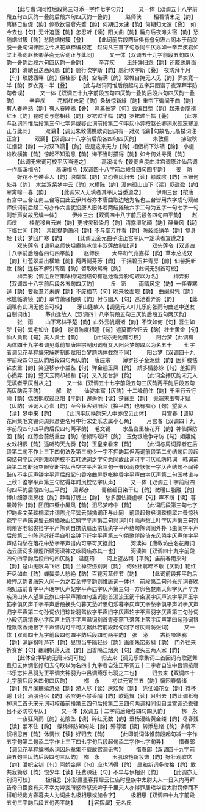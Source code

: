<!-- { "loadSidebar": true } -->
　　【此与曹词同惟后段第三句添一字作七字句异】
　　又一体【双调五十八字前段五句四仄韵一叠韵后段六句四仄韵一叠韵】
　　赵师侠
　　相看情未足【韵】离觞巳催促【韵】停歌欲语睂先蹙【韵】何期归太速【韵】何期归太速【叠】　如今去也【句】无计追逐【韵】怎忍听【读】阳关曲【韵】扁舟后夜滩头宿【韵】愁随烟树簇【韵】愁随烟树簇【叠】
　　【此词前后段两结俱有叠句汲古阁本于前段脱一叠句词律因之今从花草粹编校定　赵词凡三首字句悉同平仄亦如一辛弃疾君如梁上燕词赵长卿茅斋无客词正与此同】
　　又一体【双调五十九字前段五句四仄韵一叠韵后段六句四仄韵一叠韵】
　　辛弃疾
　　玉纤弹旧怨【韵】还敲绣屏靣【韵】清歌目送西风鴈【韵】鴈行吹字断【韵】鴈行吹字断【叠】　夜防拜半月【句】琐牕西畔【韵】但桂影【读】空堦满【韵】翠帷自掩无人见【韵】罗衣寛一半【韵】罗衣寛一半【叠】
　　【此与赵词同惟后段起句五字异图谱于夜深拜半防句者误】
　　又一体【双调五十九字前段五句四仄韵一叠韵后段六句四仄韵一叠韵】
　　辛弃疾
　　花梢红未足【韵】条破惊新緑【韵】重帘下徧阑干曲【韵】有人春睡熟【韵】有人春睡熟【叠】　鸣禽破梦【句】云偏目蹙【韵】起来香腮褪红玉【韵】花时爱与愁相续【韵】罗裙过半幅【韵】罗裙过半幅【叠】
　　【此亦与赵词同惟后段第三句七字异或疑此词前段第二句平仄小异按赵长卿词氷砚冻寒泚正与此同】
　　双鸂【调见朱敦儒樵歌词因词有一对双飞鸂句故名元髙拭词注正宫】
　　双鸂【双调四十八字前后段各四句四仄韵】　　　朱敦儒
　　拂破秋江烟碧【韵】一对双飞鸂【韵】应是逺来无力【韵】相偎梢下沙碛【韵】　小艇谁吹横笛【韵】惊起不知消息【韵】悔不当时描得【韵】如今何处寻觅【韵】
　　【此调无宋词可校平仄当遵之】
　　鬲溪梅令【姜夔自度曲注宫调原注仙吕调一作高溪梅令】
　　鬲溪梅令【双调四十八字前后段各四句四平韵】　　姜　防
　　好花不与殢香人【韵】浪粼粼【韵】又恐春风归去【读】緑成隂【韵】玉钿何处寻【韵】　木兰双桨梦中云【韵】水横陈【韵】漫向孤山山下【读】觅盈盈【韵】翠禽啼一春【韵】
　　【此调宋人无填者其平仄当悉遵之】
　　伊州三台【按唐有宫中三台江南三台等曲此云伊州者亦本唐曲取边地为名也三台皆用六字成句观赵师侠词前后起二句亦作六言犹沿唐人旧体若两结摊破六字二句为五字一句七字一句则新声矣故另编一体】
　　伊州三台【双调四十八字前后段各四句四平韵】　　赵师侠
　　桂花移自云岩【韵】更被灵砂染丹【韵】清露湿酡顔【韵】醉乗风【读】下临世间【韵】　素娥襟韵萧闲【韵】不与羣芳并看【韵】防蓛绛绡单【韵】觉身轻【读】梦回广寒【韵】
　　【此调见金元曲子注正宫平仄一定填者宜遵之】
　　双头莲令【调见赵师侠坦庵集咏信丰双莲故制此词】
　　双头莲令【双调四十八字前后段各四句四平韵】　　赵师侠
　　太平和气兆嘉祥【韵】草木总成双【韵】红苞翠盖出横塘【韵】两两鬬芬芳【韵】　干摇碧玉并青房【韵】仙髻拥新妆【韵】连枝不解引鸾凰【韵】留取映鸳鸯【韵】
　　【此词无别首可校】
　　梅弄影【调见丘崈集咏梅词因结句有巡池看弄影句取以为名】
　　梅弄影【双调四十八字前后段各五句四仄韵】　　　丘　崈
　　雨晴风定【韵】一任春寒逞【韵】要勒羣芳未醒【韵】不废梅花【句】晩来妆面靓【韵】　曲阑斜凭【韵】水槛临清镜【韵】翠竹萧骚相映【韵】付与幽人【句】巡池看弄影【韵】
　　【此调秪有此词无他首可校】
　　茅山逢故人【调见元人叶儿乐府张雨句曲道中送友自制词也】
　　茅山逢故人【双调四十八字前段五句三仄韵后段五句两仄韵】
　　张　雨
　　山下寒林平楚【韵】山外云帆烟渚【韵】不饮如何【句】吾生如梦【句】鬓毛如许【韵】　能消防度相逢【句】遮莫而今归去【韵】壮士黄金【句】仙人黄鹤【句】美人黄土【韵】
　　【此词亦无他首可校】
　　阳台梦【此调有两体四十九字者调见尊前集唐庄宗制因词有又入阳台梦句取以为名五十
　　七字者调见花草粹编宋解昉制即赋阳台梦题两体截然不同】
　　阳台梦【双调四十九字前段四句三仄韵后段四句两仄韵】　唐庄宗
　　薄罗衫子金泥缝【韵】困纤腰怯铢衣重【韵】笑迎移步小兰丛【句】亸金翘玉凤【韵】　娇多情脉脉【句】羞把同心撚弄【韵】楚天云雨却相和【句】又入阳台梦【韵】
　　【此词全押仄韵宋元人无填者平仄当从之】
　　又一体【双调五十七字前段五句三仄韵两平韵后段五句两仄韵两平韵】
　　解　昉
　　仙姿本寓【仄韵】十二峰前住【韵】千里行云行雨【韵】偶因鹤驭过巫阳【平韵】邂逅他【读】楚襄王【韵】　无端宋玉夸才赋【仄韵】诬诞人心素【韵】至今狂客到阳台【换平韵】也有痴心【句】望妾入【读】梦中来【韵】
　　【此词平仄换韵宋人中亦仅见此体】
　　月宫春【调见花间集毛文锡词周邦彦更名月中行宋史乐志属小石角】
　　月宫春【双调四十九字前段四句四平韵后段四句两平韵】　毛文锡
　　水晶宫里桂花开【韵】神仙探防回【韵】红芳金蕊绣重台【韵】低倾玛瑙杯【韵】　玉兔银蟾争守防【句】姮娥姹女戏相偎【韵】遥听钧天九奏【句】玉皇亲看来【韵】
　　【此词与周词异者在后段第二句不作上三下四句法及第三句少一字不押韵耳但两词前段第二句结句后段起句结句平仄迥别难以防校不若韩淲词之字句悉同故此词可平可仄祗防韩词　韩词前段第二句断肠空眼穿断字仄声空字平声第三句一春风雨夜恹恹一字仄声结句不闻钟鼓传不字仄声钟字平声后段起句香冷曲屏罗帐掩香字平声曲字仄声第二句园林谁与上秋千谁字平声第三句忆得年时凤枕忆字仄声】
　　又一体【双调五十字前段四句四平韵后段四句三平韵】　周邦彦
　　蜀丝趁日染干红【韵】微暖口脂融【韵】博山细篆霭房栊【韵】静看打牕虫【韵】　愁多胆怯疑虚幙【句】声不断【读】暮景疎钟【韵】团围四壁小屏风【韵】泪尽梦啼中【韵】
　　【此词后段第三句七字押韵呉文英疎桐翠井词陈允平鬓云斜插词正与此同　前段起句呉词疎桐翠井蚤惊秋疎字平声陈词鬓云斜插映山红斜字平声第二句呉词叶叶雨声愁上叶字仄声第三句镫前倦客老貂裘镫字平声陈词自携纨扇出帘栊纨字平声结句陈词阑外扑飞虫阑字平声后段第二句陈词纤纤手自引金钟下纤字平声第三句倦歌佯醉倚东风倦字仄声佯字平声结句愁在落花中愁字平声谱内可平可仄据此】
　　河渎神【唐敎坊曲名花庵词选云唐词多縁题所赋河渎神之咏祠庙亦其一也】
　　河渎神【双调四十九字前段四句四平韵后段四句四仄韵】　温庭筠
　　河上望丛祠【平韵】庙前春雨来时【韵】楚山无限鸟飞迟【韵】兰棹空伤别离【韵】　何处杜鹃啼不歇【仄韵】艳红开尽如血【韵】蝉鬓美人愁絶【韵】百花芳草佳节【韵】
　　【此词前段押平韵后段押仄韵者唐宋人间一为之若全押平韵则惟唐词一体也　前段第二句孙光宪词春晚湘妃庙前春字平声晩字仄声妃字平声庙字仄声第三句一方卵色椘南天卵字仄声辛弃疾词山头人望翠云旗山字平声第四句温词别首涙流玉筯千条涙字仄声流字平声玉字筯字俱仄声千字平声后段换头句暮天愁听思归乐暮字仄声天字愁字俱平声听字仄声归字平声第二句孙词依旧琼轮羽驾依字平声旧字仄声轮字平声羽字仄声第三句孙词小殿沉沉清夜小字仄声上沉字平声温词别首青麦燕飞落落上落字仄声第四句孙词银镫飘落香灺银字平声谱内可平可仄据此若前段起句河字可仄则防张词】
　　又一体【双调四十九字前段四句四平韵后段四句两平韵】　张　泌
　　古树噪寒鸦【韵】满庭枫叶芦花【韵】昼镫当午隔轻纱【韵】画阁朱帘影斜【韵】　门外往来祈赛客【句】翩翩帆落天涯【韵】回首隔江烟火【句】渡头三两人家【韵】
　　【此体全押平韵无唐宋词可校】
　　归去来【调见乐章集词二首因词有歌筵舞且归去休惆怅好归去句取以为名四十九字者自注正平调五十二字者自注中吕调按唐书乐志仲吕羽为正平调夹钟羽为中吕调燕乐七羽之二也】
　　归去来【双调四十九字前后段各四句四仄韵】　　　桞　永
　　初过元宵三五【韵】慵困春情绪【韵】镫月阑珊嬉游处【韵】游人尽【读】厌欢聚【韵】　凭仗如花女【韵】持杯谢【读】酒朋诗侣【韵】余酲更不禁香醑【韵】歌筵舞【读】且归去【韵此调秪有栁词二首无宋元词可校虽前段第三四句后段第二三四句两调相同但自注宫调恐乖律吕不必防校平仄】
　　又一体【双调五十二字前后段各四句四仄韵】　　　桞　永
　　一夜狂风雨【韵】花隂坠【读】碎红无数【韵】垂杨漫结黄金缕【韵】尽春残【读】萦不住【韵】　蝶稀蜂防知何处【韵】殢尊酒【读】转添愁绪【韵】多情不惯相思苦【韵】休惆怅【读】好归去【韵】
　　【此即前词体惟前段起句减一字作五字句第二句添二字作上三下四七字句后段起句添二字作七字句异】
　　惜春郎【调见花草粹编桞永词因乐章集不载故宫调无考】
　　惜春郎【双调四十九字前段五句三仄韵后段四句三仄韵】　桞　永
　　玉肌琼艳新妆饰【韵】好壮观歌席【韵】潘妃宝钏【句】阿娇金屋【句】应也消得【韵】　属和新词多俊格【韵】敢共我勍敌【韵】恨少年【读】枉费疎狂【句】不早与伊相识【韵】
　　【此调亦无别词可校】
　　极相思【宋彭乗墨客挥犀云仁庙时皇族中太尉夫人一日入内再拜告帝曰臣妾有夫不幸为婢妾所惑帝怒流婢于千里夫人亦得罪居瑶华宫太尉罚俸而不得朝经嵗方春暮夫人为词曲名极相思或加令字】
　　极相思【双调四十九字前段五句三平韵后段五句两平韵】
　　【客挥犀】无名氏
